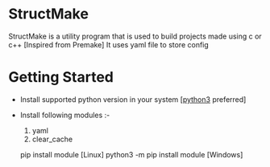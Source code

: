 # StructMake
StructMake is a utility program that is used to build projects made using c or c++  [Inspired from Premake]
It uses yaml file to store config

# Getting Started
* Install supported python version in your system [<a href="https://www.python.org/downloads/">python3</a> preferred]
* Install following modules :-
  1. yaml
  2. clear_cache
  
  pip install module [Linux]
  python3 -m pip install module [Windows]
